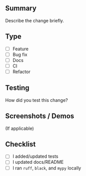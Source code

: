 ## Summary
Describe the change briefly.

## Type
- [ ] Feature
- [ ] Bug fix
- [ ] Docs
- [ ] CI
- [ ] Refactor

## Testing
How did you test this change?

## Screenshots / Demos
(If applicable)

## Checklist
- [ ] I added/updated tests
- [ ] I updated docs/README
- [ ] I ran `ruff`, `black`, and `mypy` locally
